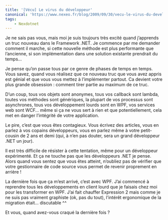 ```yaml
---
title: '[Vécu] Le virus du développeur'
canonical: 'https://www.nexeo.fr/blog/2009/09/30/vecu-le-virus-du-developpeur/'
tags:
    - Nexdotnet
---
```


Je ne sais pas vous, mais moi je suis toujours très excité quand j’apprends un
truc nouveau dans le Framework .NET. Je commence par me demander comment il
marche, si cette nouvelle méthode est plus performante que l’ancienne, si son
implémentation dans une solution existante prendrait du temps…

Je pense qu’on passe tous par ce genre de phases de temps en temps. Vous savez,
quand vous réalisez que ce nouveau truc que vous avez appris est génial et que
vous vous mettez à l’implémenter partout. Ca devient votre plus grande
obsession : comment tirer partie au maximum de ce truc.

D’un coup, tous vos objets sont anonymes, tous vos callback sont lambda, toutes
vos méthodes sont génériques, la plupart de vos processus sont asynchrones, tous
vos développement lourds sont en WPF, vos services web sont WCF… même si ça ne
vous sert à rien et que potentiellement, cela met en danger l’intégrité de votre
application.

Le pire, c’est que vous êtes contagieux. Vous écrivez des articles, vous en
parlez à vos copains développeurs, vous en parlez même à votre petit-cousin de 2
ans et demi (qui, à n’en pas douter, sera un grand développeur .NET un jour).

Il est très difficile de résister à cette tentation, même pour un développeur
expérimenté. Et ça ne touche pas que les développeurs .NET je pense. Alors quand
vous sentez que vous êtes atteint, n’oubliez pas de vérifier que votre
gestionnaire de code source vous permet de revenir proprement en arrière !

La dernière fois que ça m’est arrivé, c’est avec WPF. J’ai commencé à reprendre
tous les développements en client lourd que je faisais chez moi pour les
transformer en WPF. J’ai fait chauffer Expression 2 mais comme je ne suis pas
vraiment graphiste (ok, pas du tout), l’intérêt ergonomique de la migration
était… discutable ^^

Et vous, quand avez-vous craqué la dernière fois ?
